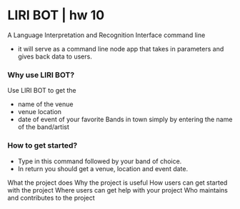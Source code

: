 # LIRI BOT |  hw 10
A Language Interpretation and Recognition Interface command line
- it will serve as a command line node app that takes in parameters and gives back data to users.


 ### Why use LIRI BOT? ###
 Use LIRI BOT to get the 
 * name of the venue
 * venue location
 * date of event
 of your favorite Bands in town simply by entering the name of the band/artist
 
 ### How to get started? ###
 * Type in this command followed by your band of choice.
 * In return you should get a venue, location and event date.
 

 



What the project does
Why the project is useful
How users can get started with the project
Where users can get help with your project
Who maintains and contributes to the project
